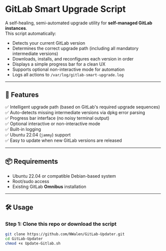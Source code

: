 # GitLab Smart Upgrade Script

A self-healing, semi-automated upgrade utility for **self-managed GitLab instances**.  
This script automatically:

- Detects your current GitLab version
- Determines the correct upgrade path (including all mandatory intermediate versions)
- Downloads, installs, and reconfigures each version in order
- Displays a simple progress bar for a clean UX
- Supports optional non-interactive mode for automation
- Logs all actions to `/var/log/gitlab-smart-upgrade.log`

---

## 🚀 Features

✅ Intelligent upgrade path (based on GitLab's required upgrade sequences)  
✅ Auto-detects missing intermediate versions via dpkg error parsing  
✅ Progress bar interface (no noisy terminal output)  
✅ Optional interactive or non-interactive mode  
✅ Built-in logging  
✅ Ubuntu 22.04 (`jammy`) support  
✅ Easy to update when new GitLab versions are released

---

## 📦 Requirements

- Ubuntu 22.04 or compatible Debian-based system
- Root/sudo access
- Existing GitLab **Omnibus** installation

---

## 🛠 Usage

### Step 1: Clone this repo or download the script

```bash
git clone https://github.com/NWalen/GitLab-Updater.git
cd GitLab-Updater
chmod +x Update-Gitlab.sh

